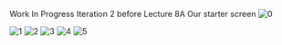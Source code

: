 Work In Progress
Iteration 2 before Lecture 8A
Our starter screen
![0](https://github.com/ianng1/spiraling/assets/48111348/bfd93779-fd07-4296-b41d-23e5446ddc8b)

![1](https://github.com/ianng1/spiraling/assets/48111348/06ed4213-3d85-48e4-a9f0-e4e19fdcf331)
![2](https://github.com/ianng1/spiraling/assets/48111348/c2b65560-11c2-4fd0-85ab-a5f4d9d06327)
![3](https://github.com/ianng1/spiraling/assets/48111348/c207c146-dd67-4276-8bd6-5ef19f9797e6)
![4](https://github.com/ianng1/spiraling/assets/48111348/b17d8929-f566-4c61-b0fb-b06271e6d8bc)
![5](https://github.com/ianng1/spiraling/assets/48111348/d1360015-d070-407a-a22b-aae80e68e728)


